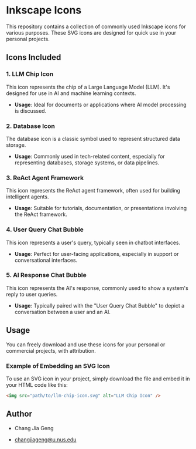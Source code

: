 # Inkscape Icons

This repository contains a collection of commonly used Inkscape icons for various purposes. These SVG icons are designed for quick use in your personal projects.

## Icons Included

### 1. LLM Chip Icon
This icon represents the chip of a Large Language Model (LLM). It's designed for use in AI and machine learning contexts.

- **Usage**: Ideal for documents or applications where AI model processing is discussed.

### 2. Database Icon
The database icon is a classic symbol used to represent structured data storage.

- **Usage**: Commonly used in tech-related content, especially for representing databases, storage systems, or data pipelines.

### 3. ReAct Agent Framework
This icon represents the ReAct agent framework, often used for building intelligent agents.

- **Usage**: Suitable for tutorials, documentation, or presentations involving the ReAct framework.

### 4. User Query Chat Bubble
This icon represents a user's query, typically seen in chatbot interfaces.

- **Usage**: Perfect for user-facing applications, especially in support or conversational interfaces.

### 5. AI Response Chat Bubble
This icon represents the AI's response, commonly used to show a system's reply to user queries.

- **Usage**: Typically paired with the "User Query Chat Bubble" to depict a conversation between a user and an AI.


## Usage

You can freely download and use these icons for your personal or commercial projects, with attribution.

### Example of Embedding an SVG Icon

To use an SVG icon in your project, simply download the file and embed it in your HTML code like this:

```html
<img src="path/to/llm-chip-icon.svg" alt="LLM Chip Icon" />
```

## Author

- Chang Jia Geng

- changjiageng@u.nus.edu

